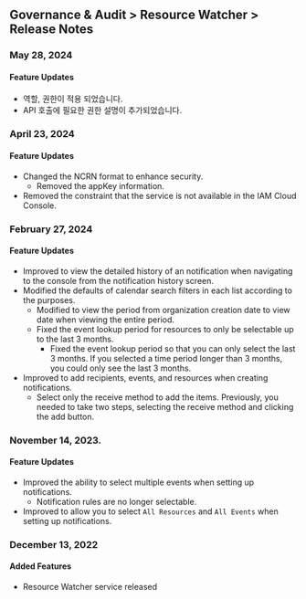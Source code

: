 ## Governance & Audit > Resource Watcher > Release Notes

### May 28, 2024

#### Feature Updates

- 역할, 권한이 적용 되었습니다.
- API 호출에 필요한 권한 설명이 추가되었습니다. 

### April 23, 2024

#### Feature Updates

- Changed the NCRN format to enhance security.
  - Removed the appKey information.
- Removed the constraint that the service is not available in the IAM Cloud Console.


### February 27, 2024

#### Feature Updates

- Improved to view the detailed history of an notification when navigating to the console from the notification history screen.
- Modified the defaults of calendar search filters in each list according to the purposes.
  - Modified to view the period from organization creation date to view date when viewing the entire period.
  - Fixed the event lookup period for resources to only be selectable up to the last 3 months.
    - Fixed the event lookup period so that you can only select the last 3 months. If you selected a time period longer than 3 months, you could only see the last 3 months.
- Improved to add recipients, events, and resources when creating notifications.
  - Select only the receive method to add the items. Previously, you needed to take two steps, selecting the receive method and clicking the add button.


### November 14, 2023.

#### Feature Updates

- Improved the ability to select multiple events when setting up notifications.
  - Notification rules are no longer selectable.
- Improved to allow you to select `All Resources` and `All Events` when setting up notifications.

### December 13, 2022

#### Added Features

- Resource Watcher service released
